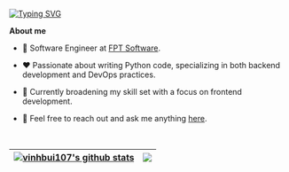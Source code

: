 [![Typing SVG](https://readme-typing-svg.demolab.com?font=Fira+Code&size=30&pause=1000&color=317FF7&random=false&width=435&lines=Hello%2C+I'm+Vinh)](https://git.io/typing-svg)

**About me**

- 💼 Software Engineer at [FPT Software](http://fptsoftware.com/).

- ❤️ Passionate about writing Python code, specializing in both backend development and DevOps practices.

- 🚀 Currently broadening my skill set with a focus on frontend development.

- 💬 Feel free to reach out and ask me anything [here](https://github.com/vinhbui107/vinhbui107/issues).

<br>

| <a href="https://github.com/anuraghazra/github-readme-stats"><img align="center" src="https://github-readme-stats-sigma-seven-20.vercel.app/api?username=vinhbui107&show_icons=true&include_all_commits=true&rank_icon=percentile&hide_border=true&theme=transparent&hide=issues,contribs" alt="vinhbui107's github stats" /></a> | <a href="https://github.com/anuraghazra/github-readme-stats"><img align="center" src="https://github-readme-stats-sigma-seven-20.vercel.app/api/top-langs/?username=vinhbui107&layout=compact&hide_border=true&theme=transparent" /></a> |
| ------------- | ------------- |
